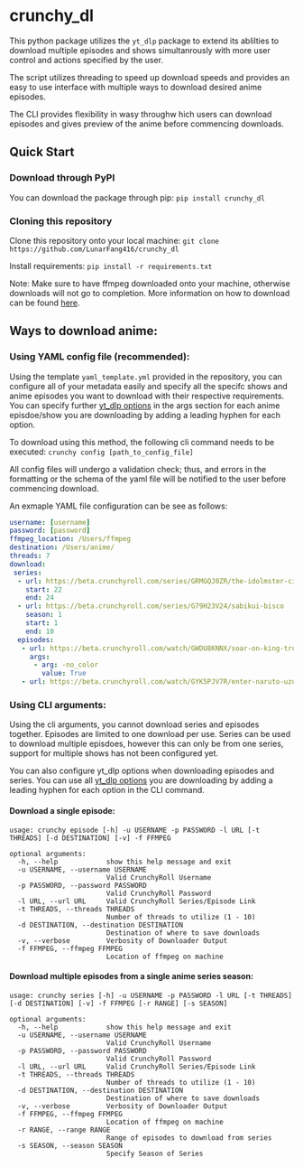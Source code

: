 # crunchy_dl

This python package utilizes the `yt_dlp` package to extend its ablilties to download multiple episodes and shows simultanrously with more user control and actions specified by the user.

The script utilizes threading to speed up download speeds and provides an easy to use interface with multiple ways to download desired anime episodes.

The CLI provides flexibility in wasy throughw hich users can download episodes and gives preview of the anime before commencing downloads.

## Quick Start

### Download through PyPI

You can download the package through pip: `pip install crunchy_dl`

### Cloning this repository

Clone this repository onto your local machine: `git clone https://github.com/LunarFang416/crunchy_dl`

Install requirements: `pip install -r requirements.txt`

Note: Make sure to have ffmpeg downloaded onto your machine, otherwise downloads will not go to completion. More information on how to download can be 
found [here](https://ffmpeg.org).

## Ways to download anime:

### Using YAML config file (recommended):


Using the template `yaml_template.yml` provided in the repository, you can configure all of your metadata easily and specify all the specifc shows and
anime episodes you want to download with their respective requirements. You can specify further [yt_dlp options](https://github.com/yt-dlp/yt-dlp/blob/master/yt_dlp/YoutubeDL.py#L171) in the args section for each anime episdoe/show
you are downloading by adding a leading hyphen for each option.

To download using this method, the following cli command needs to be executed: `crunchy config [path_to_config_file]`

All config files will undergo a validation check; thus, and errors in the formatting or the schema of the yaml file will be notified to the user before
commencing download.

An exmaple YAML file configuration can be see as follows:
```yaml
username: [username]
password: [password]
ffmpeg_location: /Users/ffmpeg
destination: /Users/anime/
threads: 7
download:
 series:
  - url: https://beta.crunchyroll.com/series/GRMGQJ0ZR/the-idolmster-cinderella-girls-theater
    start: 22
    end: 24
  - url: https://beta.crunchyroll.com/series/G79H23V24/sabikui-bisco
    season: 1
    start: 1
    end: 10
  episodes:
   - url: https://beta.crunchyroll.com/watch/GWDU8KNNX/soar-on-king-trumpets
     args:
      - arg: -no_color
        value: True
   - url: https://beta.crunchyroll.com/watch/GYK5PJV7R/enter-naruto-uzumaki
```

### Using CLI arguments:

Using the cli arguments, you cannot download series and episodes together. Episodes are limited to one download per use. Series can be used to download
multiple episdoes, however this can only be from one series, support for multiple shows has not been configured yet.

You can also configure yt_dlp options when downloading episodes and series. You can use all [yt_dlp options](https://github.com/yt-dlp/yt-dlp/blob/master/yt_dlp/YoutubeDL.py#L171) 
you are downloading by adding a leading hyphen for each option in the CLI command.

#### Download a single episode:
```console
usage: crunchy episode [-h] -u USERNAME -p PASSWORD -l URL [-t THREADS] [-d DESTINATION] [-v] -f FFMPEG

optional arguments:
  -h, --help            show this help message and exit
  -u USERNAME, --username USERNAME
                        Valid CrunchyRoll Username
  -p PASSWORD, --password PASSWORD
                        Valid CrunchyRoll Password
  -l URL, --url URL     Valid CrunchyRoll Series/Episode Link
  -t THREADS, --threads THREADS
                        Number of threads to utilize (1 - 10)
  -d DESTINATION, --destination DESTINATION
                        Destination of where to save downloads
  -v, --verbose         Verbosity of Downloader Output
  -f FFMPEG, --ffmpeg FFMPEG
                        Location of ffmpeg on machine
```

#### Download multiple episodes from a single anime series season:

```console
usage: crunchy series [-h] -u USERNAME -p PASSWORD -l URL [-t THREADS] [-d DESTINATION] [-v] -f FFMPEG [-r RANGE] [-s SEASON]

optional arguments:
  -h, --help            show this help message and exit
  -u USERNAME, --username USERNAME
                        Valid CrunchyRoll Username
  -p PASSWORD, --password PASSWORD
                        Valid CrunchyRoll Password
  -l URL, --url URL     Valid CrunchyRoll Series/Episode Link
  -t THREADS, --threads THREADS
                        Number of threads to utilize (1 - 10)
  -d DESTINATION, --destination DESTINATION
                        Destination of where to save downloads
  -v, --verbose         Verbosity of Downloader Output
  -f FFMPEG, --ffmpeg FFMPEG
                        Location of ffmpeg on machine
  -r RANGE, --range RANGE
                        Range of episodes to download from series
  -s SEASON, --season SEASON
                        Specify Season of Series
```



